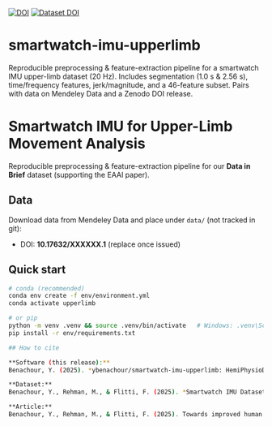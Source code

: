 [![DOI](https://zenodo.org/badge/DOI/10.5281/zenodo.17164809.svg)](https://doi.org/10.5281/zenodo.17164809)
[![Dataset DOI](https://img.shields.io/badge/Mendeley%20Data-10.17632/s86tdtmcc2.1-blue)](https://doi.org/10.17632/s86tdtmcc2.1)

# smartwatch-imu-upperlimb
Reproducible preprocessing &amp; feature-extraction pipeline for a smartwatch IMU upper-limb dataset (20 Hz). Includes segmentation (1.0 s &amp; 2.56 s), time/frequency features, jerk/magnitude, and a 46-feature subset. Pairs with data on Mendeley Data and a Zenodo DOI release.

# Smartwatch IMU for Upper-Limb Movement Analysis

Reproducible preprocessing & feature-extraction pipeline for our **Data in Brief** dataset (supporting the EAAI paper).

## Data
Download data from Mendeley Data and place under `data/` (not tracked in git):
- DOI: **10.17632/XXXXXX.1** (replace once issued)

## Quick start
```bash
# conda (recommended)
conda env create -f env/environment.yml
conda activate upperlimb

# or pip
python -m venv .venv && source .venv/bin/activate   # Windows: .venv\Scripts\activate
pip install -r env/requirements.txt

## How to cite

**Software (this release):**  
Benachour, Y. (2025). *ybenachour/smartwatch-imu-upperlimb: HemiPhysioData Feature Engineering Pipeline v1.0.0* (v1.0.0) [Software]. Zenodo. https://doi.org/10.5281/zenodo.17164809

**Dataset:**  
Benachour, Y., Rehman, M., & Flitti, F. (2025). *Smartwatch IMU Dataset for Upper-Limb Movement Analysis: Raw, Processed, and Feature Matrices* (v1.0). Mendeley Data. https://doi.org/10.17632/s86tdtmcc2.1

**Article:**  
Benachour, Y., Rehman, M., & Flitti, F. (2025). Towards improved human arm movement analysis… *Engineering Applications of Artificial Intelligence*, 156, 111194. https://doi.org/10.1016/j.engappai.2025.111194

